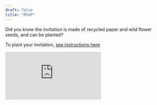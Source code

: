 ```yaml
---
draft: false
title: "RSVP"
---
```


Did you know the invitation is made of recycled paper and wild flower seeds, and can be planted?

To plant your invitation, [see instructions here](/plant)

<iframe src="https://docs.google.com/forms/d/e/1FAIpQLSegQfw1KoohfPir3PnW3kMz8ePoERYqKbfocXkcSPVf_a1yig/viewform?embedded=true" class="rsvp-iframe" frameborder="0" marginheight="0" marginwidth="0">Loading…</iframe>